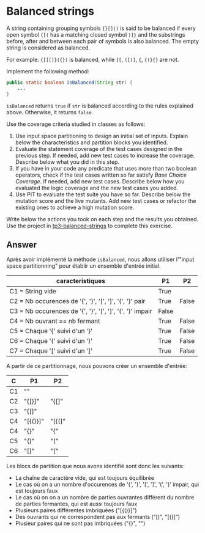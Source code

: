 # Balanced strings

A string containing grouping symbols `{}[]()` is said to be balanced if every open symbol `{[(` has a matching closed symbol `)]}` and the substrings before, after and between each pair of symbols is also balanced. The empty string is considered as balanced.

For example: `{[][]}({})` is balanced, while `][`, `([)]`, `{`, `{(}{}` are not.

Implement the following method:

```java
public static boolean isBalanced(String str) {
    ...
}
```

`isBalanced` returns `true` if `str` is balanced according to the rules explained above. Otherwise, it returns `false`.

Use the coverage criteria studied in classes as follows:

1. Use input space partitioning to design an initial set of inputs. Explain below the characteristics and partition blocks you identified.
2. Evaluate the statement coverage of the test cases designed in the previous step. If needed, add new test cases to increase the coverage. Describe below what you did in this step.
3. If you have in your code any predicate that uses more than two boolean operators, check if the test cases written so far satisfy *Base Choice Coverage*. If needed, add new test cases. Describe below how you evaluated the logic coverage and the new test cases you added.
4. Use PIT to evaluate the test suite you have so far. Describe below the mutation score and the live mutants. Add new test cases or refactor the existing ones to achieve a high mutation score.

Write below the actions you took on each step and the results you obtained.
Use the project in [tp3-balanced-strings](../code/tp3-balanced-strings) to complete this exercise.

## Answer

Après avoir implémenté la méthode `isBalanced`, nous allons utiliser l'"input space partitionning" pour établir un ensemble d'entrée initial.

| caracteristiques                                          | P1    | P2    |
|-----------------------------------------------------------|-------|-------|
| C1 = String vide                                          | True  |       |
| C2 = Nb occurences de '{', '}', '[', ']', '(', ')' pair   | True  | False |
| C3 = Nb occurences de '{', '}', '[', ']', '(', ')' impair | False |       |
| C4 = Nb ouvrant == nb fermant                             | True  | False |
| C5 = Chaque '{' suivi d'un '}'                            | True  | False |
| C6 = Chaque '(' suivi d'un ')'                            | True  | False |
| C7 = Chaque '[' suivi d'un ']'                            | True  | False |

A partir de ce partitionnage, nous pouvons créer un ensemble d'entrée:

| C  | P1       | P2       |
|----|----------|----------|
| C1 | ""       |          | 
| C2 | "{[}]"   | "{[]"    | 
| C3 | "{[]"    |          | 
| C4 | "[{()}]" | "[{(]"   | 
| C4 | "{}"     | "{"      | 
| C5 | "()"     | "("      | 
| C6 | "[]"     | "["      | 

Les blocs de partition que nous avons identifié sont donc les suivants:
- La chaîne de caractère vide, qui est toujours équilibrée
- Le cas où on a un nombre d'occurences de '{', '}', '[', ']', '(', ')' impair, qui est toujours faux
- Le cas où on on a un nombre de parties ouvrantes différent du nombre de parties fermantes, qui est aussi toujours faux
- Plusieurs paires différentes imbriquées ("[{()}]")
- Des ouvrants qui ne correspondent pas aux fermants ("[)", "[(}]")
- Plusieur paires qui ne sont pas imbriquées ("[](){}", "[](}{)")
